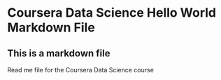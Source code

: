 # Coursera Data Science Hello World Markdown File

## This is a markdown file
Read me file for the Coursera Data Science course
